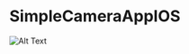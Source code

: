 # SimpleCameraAppIOS

![Alt Text](https://github.com/johnmelodyme/Bluetooth/blob/master/screenshot/ezgif-1-92c3f16891b8.gif?raw=true)
